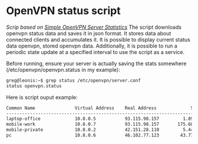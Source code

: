 # OpenVPN status script
  _Scrip based on [Simple OpenVPN Server Statistics](https://sigterm.sh/2009/07/16/simple-openvpn-server-statistics/)_
  The script downloads openvpn status data and saves it in json format. It stores data about connected clients and accumulates it. It is possible to display current status data openvpn, stored openvpn data. Additionally, it is possible to run a periodic state update at a specified interval to use the script as a service.

Before running, ensure your server is actually saving the stats somewhere (/etc/openvpn/openvpn.status in my example):
```bash
greg@leonis:~$ grep status /etc/openvpn/server.conf
status openvpn.status
```
Here is script ouput example:
```bash
Common Name               Virtual Address    Real Address             Sent        Received           Connected Since                  Last Ref
-------------------------------------------------------------------------------------------------------------------------------------------------
laptop-office             10.8.0.5           93.115.98.157         1.89 GB        42.43 MB                            Mon Dec  9 15:05:00 2024
mobile-work               10.8.0.7           93.115.98.157       175.68 MB         7.65 MB                            Tue Dec 10 13:46:38 2024
mobile-private            10.8.0.2           42.151.28.110         5.44 MB         1.82 MB                            Mon Dec  9 15:58:24 2024
pc                        10.8.0.6           46.102.77.123        43.77 KB        35.58 KB  Wed Dec 11 09:26:30 2024  Wed Dec 11 09:29:17 2024
```